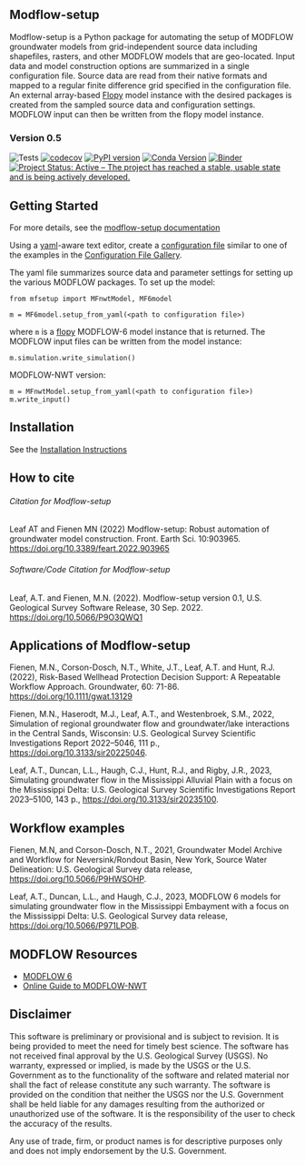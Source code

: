 
Modflow-setup
-----------------------------------------------
Modflow-setup is a Python package for automating the setup of MODFLOW groundwater models from grid-independent source data including shapefiles, rasters, and other MODFLOW models that are geo-located. Input data and model construction options are summarized in a single configuration file. Source data are read from their native formats and mapped to a regular finite difference grid specified in the configuration file. An external array-based [Flopy](https://github.com/modflowpy/flopy) model instance with the desired packages is created from the sampled source data and configuration settings. MODFLOW input can then be written from the flopy model instance.


### Version 0.5
![Tests](https://github.com/doi-usgs/modflow-setup/workflows/Tests/badge.svg)
[![codecov](https://codecov.io/gh/doi-usgs/modflow-setup/branch/develop/graph/badge.svg?token=aWN47DYeIv)](https://codecov.io/gh/doi-usgs/modflow-setup)
[![PyPI version](https://badge.fury.io/py/modflow-setup.svg)](https://badge.fury.io/py/modflow-setup)
[![Conda Version](https://img.shields.io/conda/vn/conda-forge/modflow-setup.svg)](https://anaconda.org/conda-forge/modflow-setup)
[![Binder](https://mybinder.org/badge_logo.svg)](https://mybinder.org/v2/gh/doi-usgs/modflow-setup/develop?urlpath=lab/tree/examples)
[![Project Status: Active – The project has reached a stable, usable state and is being actively developed.](https://www.repostatus.org/badges/latest/active.svg)](https://www.repostatus.org/#active)





Getting Started
-----------------------------------------------
For more details, see the [modflow-setup documentation](https://doi-usgs.github.io/modflow-setup/)

Using a [yaml](https://en.wikipedia.org/wiki/YAML)-aware text editor, create a [configuration file](https://doi-usgs.github.io/modflow-setup/latest/config-file.html) similar to one of the examples in the [Configuration File Gallery](https://doi-usgs.github.io/modflow-setup/latest/config-file-gallery.html).

The yaml file summarizes source data and parameter settings for setting up the various MODFLOW packages. To set up the model:

```
from mfsetup import MFnwtModel, MF6model

m = MF6model.setup_from_yaml(<path to configuration file>)
```
where `m` is a [flopy](https://github.com/modflowpy/flopy) MODFLOW-6 model instance that is returned. The MODFLOW input files can be written from the model instance:

```
m.simulation.write_simulation()
```

MODFLOW-NWT version:

```
m = MFnwtModel.setup_from_yaml(<path to configuration file>)
m.write_input()
```

Installation
-----------------------------------------------
See the [Installation Instructions](https://doi-usgs.github.io/modflow-setup/latest/installation.html)


How to cite
-----------------------------------------------
###### Citation for Modflow-setup
Leaf AT and Fienen MN (2022) Modflow-setup: Robust automation of groundwater model construction. Front. Earth Sci. 10:903965. https://doi.org/10.3389/feart.2022.903965

###### Software/Code Citation for Modflow-setup
Leaf, A.T. and Fienen, M.N. (2022). Modflow-setup version 0.1, U.S. Geological Survey Software Release, 30 Sep. 2022. https://doi.org/10.5066/P9O3QWQ1

Applications of Modflow-setup
-----------------------------------------------
Fienen, M.N., Corson-Dosch, N.T., White, J.T., Leaf, A.T. and Hunt, R.J. (2022), Risk-Based Wellhead Protection Decision Support: A Repeatable Workflow Approach. Groundwater, 60: 71-86. https://doi.org/10.1111/gwat.13129

Fienen, M.N., Haserodt, M.J., Leaf, A.T., and Westenbroek, S.M., 2022, Simulation of regional groundwater flow and groundwater/lake interactions in the Central Sands, Wisconsin: U.S. Geological Survey Scientific Investigations Report 2022–5046, 111 p., https://doi.org/10.3133/sir20225046.

Leaf, A.T., Duncan, L.L., Haugh, C.J., Hunt, R.J., and Rigby, J.R., 2023, Simulating groundwater flow in the Mississippi Alluvial Plain with a focus on the Mississippi Delta: U.S. Geological Survey Scientific Investigations Report 2023–5100, 143 p., https://doi.org/10.3133/sir20235100.

Workflow examples
-----------------------------------------------
Fienen, M.N, and Corson-Dosch, N.T., 2021, Groundwater Model Archive and Workflow for Neversink/Rondout Basin, New York, Source Water Delineation: U.S. Geological Survey data release, https://doi.org/10.5066/P9HWSOHP.

Leaf, A.T., Duncan, L.L., and Haugh, C.J., 2023, MODFLOW 6 models for simulating groundwater flow in the Mississippi Embayment with a focus on the Mississippi Delta: U.S. Geological Survey data release, https://doi.org/10.5066/P971LPOB.

MODFLOW Resources
-----------------------------------------------

+ [MODFLOW 6](https://www.usgs.gov/software/modflow-6-usgs-modular-hydrologic-model)
+ [Online Guide to MODFLOW-NWT](https://water.usgs.gov/ogw/modflow-nwt/MODFLOW-NWT-Guide/)


Disclaimer
----------

This software is preliminary or provisional and is subject to revision. It is
being provided to meet the need for timely best science. The software has not
received final approval by the U.S. Geological Survey (USGS). No warranty,
expressed or implied, is made by the USGS or the U.S. Government as to the
functionality of the software and related material nor shall the fact of release
constitute any such warranty. The software is provided on the condition that
neither the USGS nor the U.S. Government shall be held liable for any damages
resulting from the authorized or unauthorized use of the software. It is the responsibility of the user to check the accuracy of the results.

Any use of trade, firm, or product names is for descriptive purposes only and does not imply endorsement by the U.S. Government.
